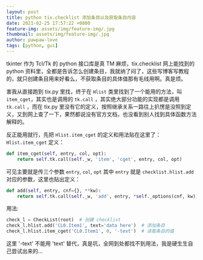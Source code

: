 ```yaml
---
layout: post
title: python tix.checklist 添加条目以及获取条目内容
date: 2021-02-25 17:57:22 +0800
feature-img: assets/img/feature-img/.jpg
thumbnail: assets/img/feature-img/.jpg
author: pawpaw-love
tags: [python, gui]
---  
```


tkinter 作为 Tcl/Tk 的 python 接口库是真 TM 麻烦，tix.checklist 网上能找到的 python 资料里，全都是告诉怎么创建条目，我就纳了闷了，这些写博客写教程的，就只创建条目用来好看么，不获取条目的具体值那有毛线用啊。真是烦。  

害我从直接跑到 tix.py 里找，终于在 `Hlist` 类里找到了一个能用的方法，叫 `item_cget`，其实也是调用的 `tk.call` ，其实绝大部分功能的实现都是调用 `tk.call` ，而在 tix.py 里没有它的定义，按照继承关系一路往上扒愣是没照到定义，又到网上查了一下，果然都说没有官方文档，也没看到别人找到具体函数方法解释的。  

反正能用就行，先把 `Hlist.item_cget` 的定义和用法贴在这里了：  
 `Hlist.item_cget` 定义：
```python
def item_cget(self, entry, col, opt):
    return self.tk.call(self._w, 'item', 'cget', entry, col, opt)
```
可见主要就是传三个参数 `entry`, `col`, `opt` 其中 `entry` 就是 `checklist.hlist.add` 对应的参数，这里也贴出定义：  
```python
def add(self, entry, cnf={}, **kw):
    return self.tk.call(self._w, 'add', entry, *self._options(cnf, kw))
```
用法:  
```python
check_l = CheckList(root)  # 创建 checklist
check_l.hlist.add('CL0.Item1', text='data here')  # 添加条目
check_l.hlist.item_cget('CL0.Item1', 0, '-text')  # 读取条目的值
```  
这里 '-text' 不能用 'text' 替代，真是坑，全网到处都找不到用法，我是硬生生自己尝试出来的...
